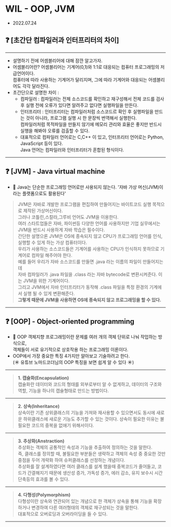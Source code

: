 
# WIL - OOP, JVM
- 2022.07.24

## ❓ [초간단 컴파일러과 인터프리터의 차이]
-----
- 설명하기 전에 어셈블리어에 대해 잠깐 알고가자.
- 어셈블리어란? 어셈블리어는 기계어(0,1)와 1:1로 대응되는 컴퓨터 프로그래밍의 저급언어이다.<br> 컴퓨터에 따라 사용하는 기계어가 달리지며, 그에 따라 기계어와 대응되는 어셈블리어도 각각 달라진다.
- 초간단으로 설명한 차이 : 
   * 컴파일러 : 컴파일러는 전체 소스코드를 확인하고 재구성해서 전체 코드를 검사 후 실행 전에 오류가 있다면 알려주고 없다면 실행파일을 만든다.
   * 인터프리터 : 인터프리터는 컴파일러처럼 소스코드르 확인 후 실행파일을 만드는 것이 아니라, 프로그램 실행 시 한 문장씩 번역해서 실행한다.<br> 컴파일러처럼 목적파일을 만들지 않기에 메모리 관리와 효율은 좋지만 반드시 실행을 해봐야 오류를 검출할 수 있다.
   * 대표적으로 컴파일러 언어로는 C,C++ 이 있고, 인터프리터 언어로는 Python, JavaScript 등이 있다.<br> Java 언어는 컴파일러와 인터프리터가 혼합된 형식이다.

------

## ❓ [JVM] - Java virtual machine
- 📌 Java는 단순한 프로그래밍 언어로만 사용되지 않는다. '자바 가상 머신(JVM)이라는 플랫폼으로도 활용된다'
> JVM은 자바로 개발한 프로그램을 편집하여 만들어지는 바이트코드 실행 목적으로 제작된 가상머신이다.<br> 그러나 코틀린,스칼라,그루비 언어도 JVM을 이용한다. <br> 여러 스타트업들은 자바, 파이썬등 다양한 언어를 사용하지만 기업 실무에서는 JVM을 반드시 사용하게 자바 학습은 필수이다. <br> 간단한 설명으론 JVM은 OS에 종속되지 않고 CPU가 프로그래밍 언어를 인식, 실행할 수 있게 하는 가상 컴퓨터이다. <br> 우리가 사용하는 소스코드들은 기계어를 사용하는 CPU가 인식하지 못하므로 기계어로 컴파일 해주어야 한다.<br> 예를 들어 우리가 자바 소스코드를 만들면 .java 라는 이름의 파일이 만들어지는데<br> 자바 컴파일러가 .java 파일을 .class 라는 자바 bytecode로 변환시켜준다. 이는 JVM을 위한 기계어이다. <br> 그리고 JVM에서 자바 인터프리터가 동작해 .class 파일을 특정 환경의 기계에서 실행 될 수 있게 변환해준다.<br> **__그렇게 때문에 JVM을 사용하면 OS에 종속되지 않고 프로그래밍을 할 수 있다.__**

------

## ❓ [OOP] - Object-oriented programming
- 📌 OOP 객체지향 프로그래밍이란 문제를 여러 개의 객체 단위로 나눠 작업하는 방식으로, <br> 객체들이 서로 유기적으로 상호작용 하는 프로그래밍 이론이다.
- OOP에서 가장 중요한 특징 4가지만 알아보고 기술하려고 한다. <br> (:sunny: 유튜브 노마드코더님의 OOP 특징을 보면 쉽게 알 수 있다 :sunny:)
-----
> **__1. 캡슐화(Encapsulation)__** <br> 캡슐화란 데이터와 코드의 형태를 외부로부터 알 수 없게하고, 데이터의 구조와 역할, 기능을 하나의 캡슐형태로 만드는 방법이다. <br>
-----
> **__2. 상속(Inheritance)__** <br> 상속이란 기존 상위클래스의 기능을 가져와 재사용할 수 있으면서도 동시에 새로운 하위클래스에 새로운 기능도 추가할 수 있는 것이다. 상속이 필요한 이유는 불필요한 코드의 중복을 없애기 위해서이다.
-----
> **__3. 추상화(Anstraction)__** <br> 추상화는 객체의 공통적인 속성과 기능을 추출하여 정의하는 것을 말한다. <br> 즉, 클래스를 정의할 때, 불필요한 부분들은 생략하고 객체의 속성 중 중요한 것만 중점을 두어 개략화 하여 슈퍼클래스를 선정하는 개념이다. <br> 추상화를 잘 설계하였다면 여러 클래스를 설계 했을때 중복코드가 줄어들고, 코드가 간결해지기 때문에 생산성 증가, 가독성 증가, 에러 감소, 유지 보수시 시간 단축등의 효과를 볼 수 있다.
-----
> **__4. 다형성(Polymorphism)__** <br> 다형성이란 상속와 연관되어 있는 개념으로 한 객체가 상속을 통해 기능을 확장하거나 변경하여 다른 여러형태의 객체로 재구성되는 것을 말한다. <br> 대표적으로 오버로딩과 오버라이딩을 들 수 있다.
------

